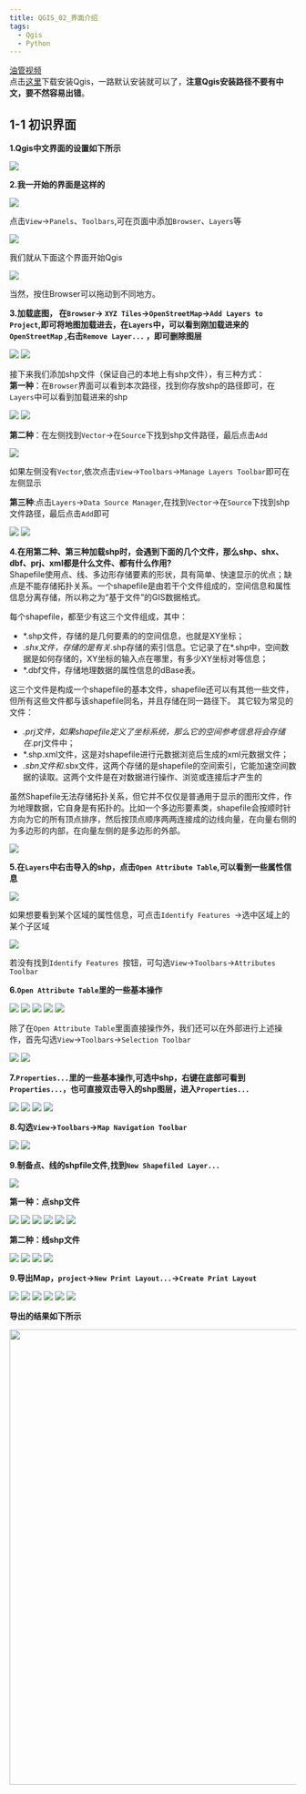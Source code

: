 ```yaml
---
title: QGIS_02_界面介绍
tags:
  - Qgis
  - Python
---
```


[油管视频](https://www.youtube.com/watch?v=Eg4_duqH5Q4 )   
点击[这里](https://qgis.org/en/site/forusers/download.html)下载安装Qgis，一路默认安装就可以了，**注意Qgis安装路径不要有中文，要不然容易出错**。
<!--more-->
## 1-1 初识界面
**1.Qgis中文界面的设置如下所示** 

![](https://cdn.jsdelivr.net/gh/wangmengyun1998/Blog_img/img/202112/2.png) 
 
<!-- <img src="{{site.url}}/theme/img/2.png">  -->

**2.我一开始的界面是这样的**  

<img src="{{site.url}}/theme/img/3.png" >   
 
点击`View`->`Panels`、`Toolbars`,可在页面中添加`Browser`、`Layers`等

<img src="{{site.url}}/theme/img/4.png" >  

我们就从下面这个界面开始Qgis  

<img src="{{site.url}}/theme/img/5.png" >   

当然，按住Browser可以拖动到不同地方。  

**3.加载底图，  在`Browser`->  `XYZ Tiles`->`OpenStreetMap`->`Add Layers to Project`,即可将地图加载进去，在`Layers`中，可以看到刚加载进来的`OpenStreetMap` ,右击`Remove Layer...` ，即可删除图层** 

<img src="{{site.url}}/theme/img/6.png" >   
<img src="{{site.url}}/theme/img/7.png" >   

接下来我们添加shp文件（保证自己的本地上有shp文件），有三种方式：  
**第一种**：在`Browser`界面可以看到本次路径，找到你存放shp的路径即可，在`Layers`中可以看到加载进来的shp 

<img src="{{site.url}}/theme/img/8.png" >   

<img src="{{site.url}}/theme/img/9.png" >     
 
 **第二种**：在左侧找到`Vector`->在`Source`下找到shp文件路径，最后点击`Add`
 
<img src="{{site.url}}/theme/img/10.png" >   

如果左侧没有`Vector`,依次点击`View`->`Toolbars`->`Manage Layers Toolbar`即可在左侧显示
  
**第三种**:点击`Layers`->`Data Source Manager`,在找到`Vector`->在`Source`下找到shp文件路径，最后点击`Add`即可  

<img src="{{site.url}}/theme/img/11.png" >

<img src="{{site.url}}/theme/img/12.png" >

**4.在用第二种、第三种加载shp时，会遇到下面的几个文件，那么shp、shx、dbf、prj、xml都是什么文件、都有什么作用?**        
Shapefile使用点、线、多边形存储要素的形状，具有简单、快速显示的优点；缺点是不能存储拓扑关系。一个shapefile是由若干个文件组成的，空间信息和属性信息分离存储，所以称之为“基于文件”的GIS数据格式。

每个shapefile，都至少有这三个文件组成，其中：

- *.shp文件，存储的是几何要素的的空间信息，也就是XY坐标；
- *.shx文件，存储的是有关*.shp存储的索引信息。它记录了在*.shp中，空间数据是如何存储的，XY坐标的输入点在哪里，有多少XY坐标对等信息；
- *.dbf文件，存储地理数据的属性信息的dBase表。  

这三个文件是构成一个shapefile的基本文件，shapefile还可以有其他一些文件，但所有这些文件都与该shapefile同名，并且存储在同一路径下。
其它较为常见的文件：
- *.prj文件，如果shapefile定义了坐标系统，那么它的空间参考信息将会存储在*.prj文件中；
- *.shp.xml文件，这是对shapefile进行元数据浏览后生成的xml元数据文件；
- *.sbn文件和*.sbx文件，这两个存储的是shapefile的空间索引，它能加速空间数据的读取。这两个文件是在对数据进行操作、浏览或连接后才产生的  

虽然Shapefile无法存储拓扑关系，但它并不仅仅是普通用于显示的图形文件，作为地理数据，它自身是有拓扑的。比如一个多边形要素类，shapefile会按顺时针方向为它的所有顶点排序，然后按顶点顺序两两连接成的边线向量，在向量右侧的为多边形的内部，在向量左侧的是多边形的外部。

<img src="{{site.url}}/theme/img/13.png" >    

**5.在`Layers`中右击导入的shp，点击`Open Attribute Table`,可以看到一些属性信息**

<img src="{{site.url}}/theme/img/14.png" >   

如果想要看到某个区域的属性信息，可点击`Identify Features `->选中区域上的某个子区域 

<img src="{{site.url}}/theme/img/15.png" > 

若没有找到`Identify Features `按钮，可勾选`View`->`Toolbars`->`Attributes Toolbar`

**6.`Open Attribute Table`里的一些基本操作**  

<img src="{{site.url}}/theme/img/16.png" >   

<img src="{{site.url}}/theme/img/17.png" >   

<img src="{{site.url}}/theme/img/18.png" >    

<img src="{{site.url}}/theme/img/19.png" >   

<img src="{{site.url}}/theme/img/20.png" >   

除了在`Open Attribute Table`里面直接操作外，我们还可以在外部进行上述操作，首先勾选`View`->`Toolbars`->`Selection Toolbar`  

<img src="{{site.url}}/theme/img/21.png" >   

<img src="{{site.url}}/theme/img/22.png" > 

**7.`Properties...`里的一些基本操作,可选中shp，右键在底部可看到`Properties...`，也可直接双击导入的shp图层，进入`Properties...`**     

<img src="{{site.url}}/theme/img/23.png" >   

<img src="{{site.url}}/theme/img/24.png" >   

<img src="{{site.url}}/theme/img/25.png" >   

<img src="{{site.url}}/theme/img/26.png" >  

**8.勾选`View`->`Toolbars`->`Map Navigation Toolbar`**    

<img src="{{site.url}}/theme/img/27.png" >   

<img src="{{site.url}}/theme/img/28.png" >  

**9.制备点、线的shpfile文件,找到`New Shapefiled Layer...`**
 
<img src="{{site.url}}/theme/img/29.png" >  

**第一种：点shp文件**   

<img src="{{site.url}}/theme/img/30.png" >   

<img src="{{site.url}}/theme/img/31.png" >  

<img src="{{site.url}}/theme/img/32.png" >  

<img src="{{site.url}}/theme/img/33.png" >

<img src="{{site.url}}/theme/img/34.png" >  

<img src="{{site.url}}/theme/img/35.png" > 

**第二种：线shp文件**   

<img src="{{site.url}}/theme/img/36.png" >   

<img src="{{site.url}}/theme/img/37.png" >   

<img src="{{site.url}}/theme/img/38.png" >   

<img src="{{site.url}}/theme/img/39.png" >    

**9.导出Map，`project`->`New Print Layout...`->`Create Print Layout`**    

<img src="{{site.url}}/theme/img/40.png" >    

<img src="{{site.url}}/theme/img/41.png" >   

<img src="{{site.url}}/theme/img/42.png" >   

<img src="{{site.url}}/theme/img/43.png" >     

<img src="{{site.url}}/theme/img/44.png" >    

<img src="{{site.url}}/theme/img/45.png" >    
 
**导出的结果如下所示**  

<img src="{{site.url}}/theme/img/46.png" width = "1200"  height = "800" > 







